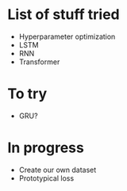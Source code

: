 # List of stuff tried
- Hyperparameter optimization
- LSTM
- RNN
- Transformer

# To try
- GRU?

# In progress
- Create our own dataset
- Prototypical loss